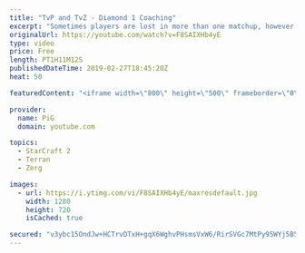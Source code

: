 ```yaml
---
title: "TvP and TvZ - Diamond 1 Coaching"
excerpt: "Sometimes players are lost in more than one matchup, however it's nothing you should be ashamed of and with some focused practice it can ironed out.   -- Watch live at https://www.twitch.tv/x5_pig My NEW HP: https://pigstarcraft.com/ My Twitter: https://twitter.com/x5_PiG My Instagram: https://www.instagram.com/pigsc2/"
originalUrl: https://youtube.com/watch?v=F8SAIXHb4yE
type: video
price: Free
length: PT1H11M12S
publishedDateTime: 2019-02-27T18:45:20Z
heat: 50

featuredContent: "<iframe width=\"800\" height=\"500\" frameborder=\"0\" src=\"https://www.youtube.com/embed/F8SAIXHb4yE\" allow=\"accelerometer; autoplay; encrypted-media; gyroscope; picture-in-picture\" allowfullscreen></iframe>"

provider:
  name: PiG
  domain: youtube.com

topics:
  - StarCraft 2
  - Terran
  - Zerg

images:
  - url: https://i.ytimg.com/vi/F8SAIXHb4yE/maxresdefault.jpg
    width: 1280
    height: 720
    isCached: true

secured: "v3ybc15OndJw+HCTrvDTxH+gqX6WghvPHsmsVxW6/RirSVGc7MtPy95WYj5B50M1j5RVl4d47YTtQ1EY+wKGM6GpGcataOuRXFkoN/SrwBCzrhlaubcVpXKQy9cHjI10nj44aqu27ICDqm7t1aVdclyktDhyhT82VJ5f+nv7YLfUs4cbNXn+yr/7js/pRn0PH1dmK/kpcDX25rV16DBfIIYnzo7hYsABLJLCbQHMaf7bR7iV52Gw6IwHJwvGAQ6bRHvNn0alnMZWKlMbFW38/XXZtTNq0q3JxyS7832/btPGyyoO45VoYY1zy20ex+E/GdcPkWXHNOUrQhNMejaWA33peUiHhr3ZZ+i6GKc9OcmLwaxYKLCXd9/tJuRumRBTPH/+MwJU1ElE5AbhwWXOMZ9tlwTO9jDWBDKAyCNl7FE=;S/YnCksa1FPsqiUowowh8A=="
---
```


